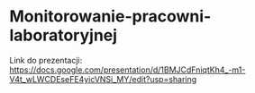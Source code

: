 # Monitorowanie-pracowni-laboratoryjnej

Link do prezentacji: https://docs.google.com/presentation/d/1BMJCdFniqtKh4_-m1-V4t_wLWCDEseFE4yicVNSi_MY/edit?usp=sharing
